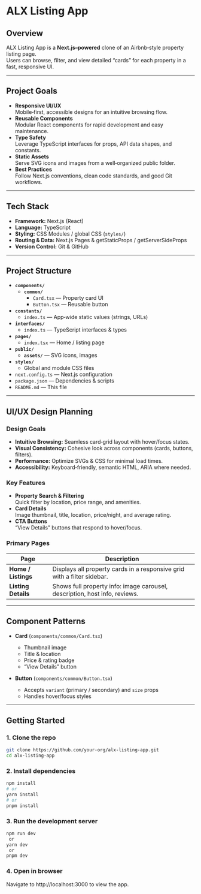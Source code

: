 # ALX Listing App

## Overview  
ALX Listing App is a **Next.js–powered** clone of an Airbnb‑style property listing page.  
Users can browse, filter, and view detailed “cards” for each property in a fast, responsive UI.

---

## Project Goals  
- **Responsive UI/UX**  
  Mobile‑first, accessible designs for an intuitive browsing flow.  
- **Reusable Components**  
  Modular React components for rapid development and easy maintenance.  
- **Type Safety**  
  Leverage TypeScript interfaces for props, API data shapes, and constants.  
- **Static Assets**  
  Serve SVG icons and images from a well‑organized public folder.  
- **Best Practices**  
  Follow Next.js conventions, clean code standards, and good Git workflows.

---

## Tech Stack  
- **Framework:** Next.js (React)  
- **Language:** TypeScript  
- **Styling:** CSS Modules / global CSS (`styles/`)  
- **Routing & Data:** Next.js Pages & getStaticProps / getServerSideProps  
- **Version Control:** Git & GitHub  

---

## Project Structure  
- **`components/`**  
  - **`common/`**  
    - `Card.tsx` — Property card UI  
    - `Button.tsx` — Reusable button  
- **`constants/`**  
  - `index.ts` — App‑wide static values (strings, URLs)  
- **`interfaces/`**  
  - `index.ts` — TypeScript interfaces & types  
- **`pages/`**  
  - `index.tsx` — Home / listing page  
- **`public/`**  
  - **`assets/`** — SVG icons, images  
- **`styles/`**  
  - Global and module CSS files  
- `next.config.ts` — Next.js configuration  
- `package.json` — Dependencies & scripts  
- `README.md` — This file 

---

## UI/UX Design Planning

### Design Goals  
- **Intuitive Browsing:** Seamless card‑grid layout with hover/focus states.  
- **Visual Consistency:** Cohesive look across components (cards, buttons, filters).  
- **Performance:** Optimize SVGs & CSS for minimal load times.  
- **Accessibility:** Keyboard‑friendly, semantic HTML, ARIA where needed.  

### Key Features  
- **Property Search & Filtering**  
  Quick filter by location, price range, and amenities.  
- **Card Details**  
  Image thumbnail, title, location, price/night, and average rating.  
- **CTA Buttons**  
  “View Details” buttons that respond to hover/focus.  

### Primary Pages  
| Page                    | Description                                                                 |
|-------------------------|-----------------------------------------------------------------------------|
| **Home / Listings**     | Displays all property cards in a responsive grid with a filter sidebar.     |
| **Listing Details**     | Shows full property info: image carousel, description, host info, reviews.  |

---

## Component Patterns  
- **Card** (`components/common/Card.tsx`)  
  - Thumbnail image  
  - Title & location  
  - Price & rating badge  
  - “View Details” button  

- **Button** (`components/common/Button.tsx`)  
  - Accepts `variant` (primary / secondary) and `size` props  
  - Handles hover/focus styles  

---

## Getting Started

### 1. Clone the repo  
```bash
git clone https://github.com/your‑org/alx-listing-app.git
cd alx-listing-app
```

### 2. Install dependencies  
```bash
npm install
# or
yarn install
# or
pnpm install
```

### 3. Run the development server
```bash
npm run dev
 or
yarn dev
 or
pnpm dev
```
### 4. Open in browser
Navigate to http://localhost:3000 to view the app.

